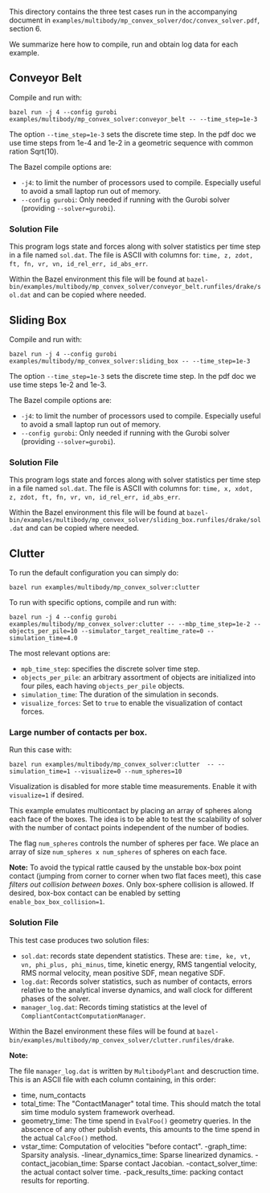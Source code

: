 This directory contains the three test cases run in the accompanying document in
`examples/multibody/mp_convex_solver/doc/convex_solver.pdf`, section 6.

We summarize here how to compile, run and obtain log data for each example.

## Conveyor Belt

Compile and run with:
```
bazel run -j 4 --config gurobi examples/multibody/mp_convex_solver:conveyor_belt -- --time_step=1e-3
```

The option `--time_step=1e-3` sets the discrete time step. In the pdf doc we use
time steps from 1e-4 and 1e-2 in a geometric sequence with common ration
Sqrt(10).

The Bazel compile options are:
- `-j4`: to limit the number of processors used to compile. Especially useful to
  avoid a small laptop run out of memory.
- `--config gurobi`: Only needed if running with the Gurobi solver (providing
  `--solver=gurobi`).

### Solution File
This program logs state and forces along with solver statistics per time step in
a file named `sol.dat`. The file is ASCII with columns for: 
`time, z, zdot, ft, fn, vr, vn, id_rel_err, id_abs_err`.

Within the Bazel environment this file will be found at
`bazel-bin/examples/multibody/mp_convex_solver/conveyor_belt.runfiles/drake/sol.dat`
and can be copied where needed.

## Sliding Box

Compile and run with:
```
bazel run -j 4 --config gurobi examples/multibody/mp_convex_solver:sliding_box -- --time_step=1e-3
```

The option `--time_step=1e-3` sets the discrete time step. In the pdf doc we use
time steps 1e-2 and 1e-3.

The Bazel compile options are:
- `-j4`: to limit the number of processors used to compile. Especially useful to
  avoid a small laptop run out of memory.
- `--config gurobi`: Only needed if running with the Gurobi solver (providing
  `--solver=gurobi`).

### Solution File
This program logs state and forces along with solver statistics per time step in
a file named `sol.dat`. The file is ASCII with columns for: 
`time, x, xdot, z, zdot, ft, fn, vr, vn, id_rel_err, id_abs_err`.

Within the Bazel environment this file will be found at
`bazel-bin/examples/multibody/mp_convex_solver/sliding_box.runfiles/drake/sol.dat`
and can be copied where needed.

## Clutter

To run the default configuration you can simply do:
```
bazel run examples/multibody/mp_convex_solver:clutter
```

To run with specific options, compile and run with:
```
bazel run -j 4 --config gurobi examples/multibody/mp_convex_solver:clutter -- --mbp_time_step=1e-2 --objects_per_pile=10 --simulator_target_realtime_rate=0 --simulation_time=4.0
```

The most relevant options are:
- `mpb_time_step`: specifies the discrete solver time step.
- `objects_per_pile`: an arbitrary assortment of objects are initialized into
  four piles, each having `objects_per_pile` objects.
- `simulation_time`: The duration of the simulation in seconds.
- `visualize_forces`: Set to `true` to enable the visualization of contact forces.

### Large number of contacts per box.
Run this case with:
```
bazel run examples/multibody/mp_convex_solver:clutter  -- --simulation_time=1 --visualize=0 --num_spheres=10
```
Visualization is disabled for more stable time measurements. Enable it with
`visualize=1` if desired.

This example emulates multicontact by placing an array of spheres along each
face of the boxes. The idea is to be able to test the scalability of solver with
the number of contact points independent of the number of bodies.

The flag `num_spheres` controls the number of spheres per face. We place an
array of size `num_spheres x num_spheres` of spheres on each face.

**Note:** To avoid the typical rattle caused by the unstable box-box point
contact (jumping from corner to corner when two flat faces meet), this case
*filters out collision between boxes*. Only box-sphere collision is allowed. If
desired, box-box contact can be enabled by setting `enable_box_box_collision=1`.

### Solution File

This test case produces two solution files:
- `sol.dat`: records state dependent statistics. These are: `time, ke, vt, vn,
  phi_plus, phi_minus`, time, kinetic energy, RMS tangential velocity, RMS
  normal velocity, mean positive SDF, mean negative SDF.
- `log.dat`: Records solver statistics, such as number of contacts, errors
  relative to the analytical inverse dynamics, and wall clock for different
  phases of the solver.
- `manager_log.dat`: Records timing statistics at the level of
  `CompliantContactComputationManager`.  

Within the Bazel environment these files will be found at
`bazel-bin/examples/multibody/mp_convex_solver/clutter.runfiles/drake`.

**Note:**

The file `manager_log.dat` is written by `MultibodyPlant` and descruction time.
This is an ASCII file with each column containing, in this order:
 - time, num_contacts 
 - total_time: The "ContactManager" total time. This should match the total sim time modulo system framework overhead.
 - geometry_time: The time spend in `EvalFoo()` geometry queries. In the abscence of any other publish events, this amounts to the time spend in the actual `CalcFoo()` method.
 - vstar_time: Computation of velocities "before contact".
 -graph_time: Sparsity analysis.
 -linear_dynamics_time: Sparse linearized dynamics.
 -contact_jacobian_time: Sparse contact Jacobian.
 -contact_solver_time: the actual contact solver time.
 -pack_results_time: packing contact results for reporting.
